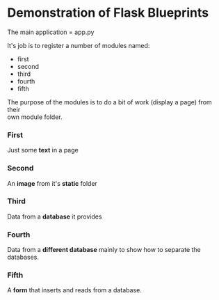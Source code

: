 # Demonstration of Flask Blueprints

The main application = app.py

It's job is to register a number of modules named:
* first
* second
* third
* fourth
* fifth

The purpose of the modules is to do a bit of work (display a page) from their<br>
own module folder.

### First
Just some **text** in a page

### Second
An **image** from it's **static** folder

### Third
Data from a **database** it provides

### Fourth
Data from a **different database** mainly to show how to separate the databases.

### Fifth
A **form** that inserts and reads from a database.